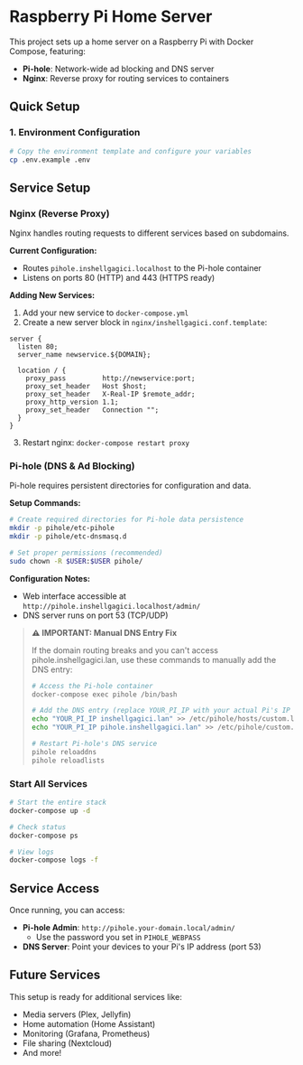 # Raspberry Pi Home Server

This project sets up a home server on a Raspberry Pi with Docker Compose, featuring:
- **Pi-hole**: Network-wide ad blocking and DNS server
- **Nginx**: Reverse proxy for routing services to containers

## Quick Setup

### 1. Environment Configuration

```bash
# Copy the environment template and configure your variables
cp .env.example .env
```

## Service Setup

### Nginx (Reverse Proxy)

Nginx handles routing requests to different services based on subdomains.

**Current Configuration:**
- Routes `pihole.inshellgagici.localhost` to the Pi-hole container
- Listens on ports 80 (HTTP) and 443 (HTTPS ready)

**Adding New Services:**
1. Add your new service to `docker-compose.yml`
2. Create a new server block in `nginx/inshellgagici.conf.template`:

```nginx
server {
  listen 80;
  server_name newservice.${DOMAIN};

  location / {
    proxy_pass         http://newservice:port;
    proxy_set_header   Host $host;
    proxy_set_header   X-Real-IP $remote_addr;
    proxy_http_version 1.1;
    proxy_set_header   Connection "";
  }
}
```

3. Restart nginx: `docker-compose restart proxy`

### Pi-hole (DNS & Ad Blocking)

Pi-hole requires persistent directories for configuration and data.

**Setup Commands:**
```bash
# Create required directories for Pi-hole data persistence
mkdir -p pihole/etc-pihole
mkdir -p pihole/etc-dnsmasq.d

# Set proper permissions (recommended)
sudo chown -R $USER:$USER pihole/
```

**Configuration Notes:**
- Web interface accessible at `http://pihole.inshellgagici.localhost/admin/`
- DNS server runs on port 53 (TCP/UDP)

> **⚠️ IMPORTANT: Manual DNS Entry Fix**
> 
> If the domain routing breaks and you can't access pihole.inshellgagici.lan, use these commands to manually add the DNS entry:
> 
> ```bash
> # Access the Pi-hole container
> docker-compose exec pihole /bin/bash
> 
> # Add the DNS entry (replace YOUR_PI_IP with your actual Pi's IP address)
> echo "YOUR_PI_IP inshellgagici.lan" >> /etc/pihole/hosts/custom.list
> echo "YOUR_PI_IP pihole.inshellgagici.lan" >> /etc/pihole/custom.list
> 
> # Restart Pi-hole's DNS service
> pihole reloaddns
> pihole reloadlists
### Start All Services

```bash
# Start the entire stack
docker-compose up -d

# Check status
docker-compose ps

# View logs
docker-compose logs -f
```

## Service Access

Once running, you can access:

- **Pi-hole Admin**: `http://pihole.your-domain.local/admin/`
  - Use the password you set in `PIHOLE_WEBPASS`
- **DNS Server**: Point your devices to your Pi's IP address (port 53)

## Future Services

This setup is ready for additional services like:
- Media servers (Plex, Jellyfin)
- Home automation (Home Assistant)
- Monitoring (Grafana, Prometheus)
- File sharing (Nextcloud)
- And more! 